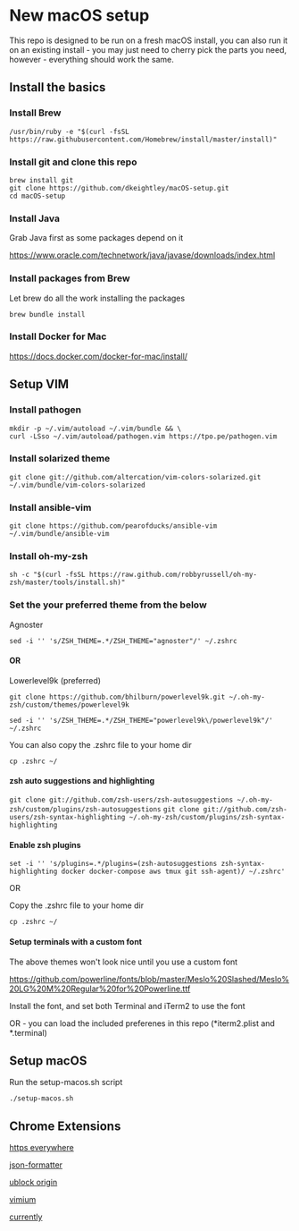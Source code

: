 
# New macOS setup

This repo is designed to be run on a fresh macOS install, you can also run it on an existing install - you may just need to cherry pick the parts you need, however - everything should work the same.

## Install the basics

### Install Brew

`/usr/bin/ruby -e "$(curl -fsSL https://raw.githubusercontent.com/Homebrew/install/master/install)"`

### Install git and clone this repo

```
brew install git
git clone https://github.com/dkeightley/macOS-setup.git
cd macOS-setup
```

### Install Java

Grab Java first as some packages depend on it

https://www.oracle.com/technetwork/java/javase/downloads/index.html

### Install packages from Brew

Let brew do all the work installing the packages

`brew bundle install`

### Install Docker for Mac

https://docs.docker.com/docker-for-mac/install/

## Setup VIM

### Install pathogen

```
mkdir -p ~/.vim/autoload ~/.vim/bundle && \
curl -LSso ~/.vim/autoload/pathogen.vim https://tpo.pe/pathogen.vim
```

### Install solarized theme

`git clone git://github.com/altercation/vim-colors-solarized.git ~/.vim/bundle/vim-colors-solarized`

### Install ansible-vim

`git clone https://github.com/pearofducks/ansible-vim ~/.vim/bundle/ansible-vim`

### Install oh-my-zsh

`sh -c "$(curl -fsSL https://raw.github.com/robbyrussell/oh-my-zsh/master/tools/install.sh)"`

### Set the your preferred theme from the below

Agnoster

`sed -i '' 's/ZSH_THEME=.*/ZSH_THEME="agnoster"/' ~/.zshrc`

#### OR

Lowerlevel9k (preferred)

`git clone https://github.com/bhilburn/powerlevel9k.git ~/.oh-my-zsh/custom/themes/powerlevel9k`

`sed -i '' 's/ZSH_THEME=.*/ZSH_THEME="powerlevel9k\/powerlevel9k"/' ~/.zshrc`

You can also copy the .zshrc file to your home dir

`cp .zshrc ~/`

#### zsh auto suggestions and highlighting

`git clone git://github.com/zsh-users/zsh-autosuggestions ~/.oh-my-zsh/custom/plugins/zsh-autosuggestions`
`git clone git://github.com/zsh-users/zsh-syntax-highlighting ~/.oh-my-zsh/custom/plugins/zsh-syntax-highlighting`

#### Enable zsh plugins

`set -i '' 's/plugins=.*/plugins=(zsh-autosuggestions zsh-syntax-highlighting docker docker-compose aws tmux git ssh-agent)/ ~/.zshrc'`

OR

Copy the .zshrc file to your home dir

`cp .zshrc ~/`

#### Setup terminals with a custom font

The above themes won't look nice until you use a custom font

https://github.com/powerline/fonts/blob/master/Meslo%20Slashed/Meslo%20LG%20M%20Regular%20for%20Powerline.ttf

Install the font, and set both Terminal and iTerm2 to use the font

OR - you can load the included preferenes in this repo (*iterm2.plist and *.terminal)

## Setup macOS

Run the setup-macos.sh script

`./setup-macos.sh`

## Chrome Extensions

[https everywhere](https://chrome.google.com/webstore/detail/https-everywhere/gcbommkclmclpchllfjekcdonpmejbdp)

[json-formatter](https://chrome.google.com/webstore/detail/json-formatter/bcjindcccaagfpapjjmafapmmgkkhgoa)

[ublock origin](https://chrome.google.com/webstore/detail/ublock-origin/cjpalhdlnbpafiamejdnhcphjbkeiagm)

[vimium](https://chrome.google.com/webstore/detail/vimium/dbepggeogbaibhgnhhndojpepiihcmeb)

[currently](https://chrome.google.com/webstore/detail/currently/ojhmphdkpgbibohbnpbfiefkgieacjmh?hl=en)
